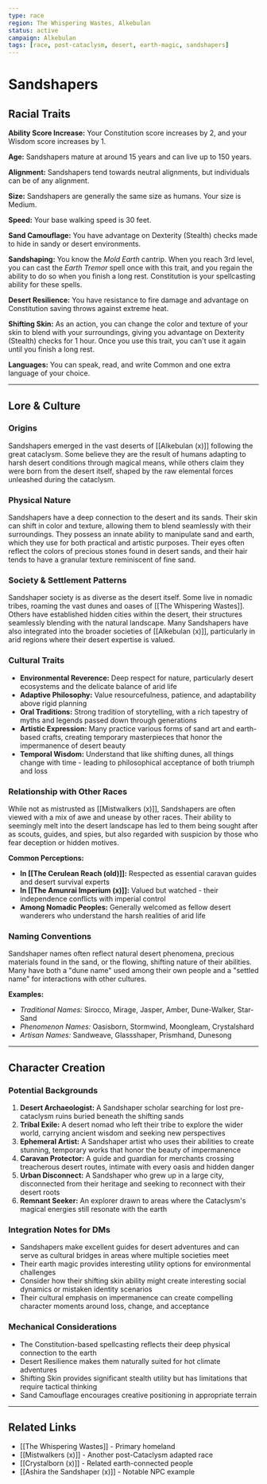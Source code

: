 ```yaml
---
type: race
region: The Whispering Wastes, Alkebulan
status: active
campaign: Alkebulan
tags: [race, post-cataclysm, desert, earth-magic, sandshapers]
---
```


# Sandshapers

## Racial Traits

**Ability Score Increase:** Your Constitution score increases by 2, and your Wisdom score increases by 1.

**Age:** Sandshapers mature at around 15 years and can live up to 150 years.

**Alignment:** Sandshapers tend towards neutral alignments, but individuals can be of any alignment.

**Size:** Sandshapers are generally the same size as humans. Your size is Medium.

**Speed:** Your base walking speed is 30 feet.

**Sand Camouflage:** You have advantage on Dexterity (Stealth) checks made to hide in sandy or desert environments.

**Sandshaping:** You know the *Mold Earth* cantrip. When you reach 3rd level, you can cast the *Earth Tremor* spell once with this trait, and you regain the ability to do so when you finish a long rest. Constitution is your spellcasting ability for these spells.

**Desert Resilience:** You have resistance to fire damage and advantage on Constitution saving throws against extreme heat.

**Shifting Skin:** As an action, you can change the color and texture of your skin to blend with your surroundings, giving you advantage on Dexterity (Stealth) checks for 1 hour. Once you use this trait, you can't use it again until you finish a long rest.

**Languages:** You can speak, read, and write Common and one extra language of your choice.

---

## Lore & Culture

### Origins
Sandshapers emerged in the vast deserts of [[Alkebulan (x)]] following the great cataclysm. Some believe they are the result of humans adapting to harsh desert conditions through magical means, while others claim they were born from the desert itself, shaped by the raw elemental forces unleashed during the cataclysm.

### Physical Nature
Sandshapers have a deep connection to the desert and its sands. Their skin can shift in color and texture, allowing them to blend seamlessly with their surroundings. They possess an innate ability to manipulate sand and earth, which they use for both practical and artistic purposes. Their eyes often reflect the colors of precious stones found in desert sands, and their hair tends to have a granular texture reminiscent of fine sand.

### Society & Settlement Patterns
Sandshaper society is as diverse as the desert itself. Some live in nomadic tribes, roaming the vast dunes and oases of [[The Whispering Wastes]]. Others have established hidden cities within the desert, their structures seamlessly blending with the natural landscape. Many Sandshapers have also integrated into the broader societies of [[Alkebulan (x)]], particularly in arid regions where their desert expertise is valued.

### Cultural Traits
- **Environmental Reverence:** Deep respect for nature, particularly desert ecosystems and the delicate balance of arid life
- **Adaptive Philosophy:** Value resourcefulness, patience, and adaptability above rigid planning
- **Oral Traditions:** Strong tradition of storytelling, with a rich tapestry of myths and legends passed down through generations
- **Artistic Expression:** Many practice various forms of sand art and earth-based crafts, creating temporary masterpieces that honor the impermanence of desert beauty
- **Temporal Wisdom:** Understand that like shifting dunes, all things change with time - leading to philosophical acceptance of both triumph and loss

### Relationship with Other Races
While not as mistrusted as [[Mistwalkers (x)]], Sandshapers are often viewed with a mix of awe and unease by other races. Their ability to seemingly melt into the desert landscape has led to them being sought after as scouts, guides, and spies, but also regarded with suspicion by those who fear deception or hidden motives.

**Common Perceptions:**
- **In [[The Cerulean Reach (old)]]:** Respected as essential caravan guides and desert survival experts
- **In [[The Amunrai Imperium (x)]]:** Valued but watched - their independence conflicts with imperial control
- **Among Nomadic Peoples:** Generally welcomed as fellow desert wanderers who understand the harsh realities of arid life

### Naming Conventions
Sandshaper names often reflect natural desert phenomena, precious materials found in the sand, or the flowing, shifting nature of their abilities. Many have both a "dune name" used among their own people and a "settled name" for interactions with other cultures.

**Examples:**
- *Traditional Names:* Sirocco, Mirage, Jasper, Amber, Dune-Walker, Star-Sand
- *Phenomenon Names:* Oasisborn, Stormwind, Moongleam, Crystalshard
- *Artisan Names:* Sandweave, Glassshaper, Prismhand, Dunesong

---

## Character Creation

### Potential Backgrounds
1. **Desert Archaeologist:** A Sandshaper scholar searching for lost pre-cataclysm ruins buried beneath the shifting sands
2. **Tribal Exile:** A desert nomad who left their tribe to explore the wider world, carrying ancient wisdom and seeking new perspectives
3. **Ephemeral Artist:** A Sandshaper artist who uses their abilities to create stunning, temporary works that honor the beauty of impermanence
4. **Caravan Protector:** A guide and guardian for merchants crossing treacherous desert routes, intimate with every oasis and hidden danger
5. **Urban Disconnect:** A Sandshaper who grew up in a large city, disconnected from their heritage and seeking to reconnect with their desert roots
6. **Remnant Seeker:** An explorer drawn to areas where the Cataclysm's magical energies still resonate with the earth

### Integration Notes for DMs
- Sandshapers make excellent guides for desert adventures and can serve as cultural bridges in areas where multiple societies meet
- Their earth magic provides interesting utility options for environmental challenges
- Consider how their shifting skin ability might create interesting social dynamics or mistaken identity scenarios
- Their cultural emphasis on impermanence can create compelling character moments around loss, change, and acceptance

### Mechanical Considerations
- The Constitution-based spellcasting reflects their deep physical connection to the earth
- Desert Resilience makes them naturally suited for hot climate adventures
- Shifting Skin provides significant stealth utility but has limitations that require tactical thinking
- Sand Camouflage encourages creative positioning in appropriate terrain

---

## Related Links
- [[The Whispering Wastes]] - Primary homeland
- [[Mistwalkers (x)]] - Another post-Cataclysm adapted race
- [[Crystalborn (x)]] - Related earth-connected people
- [[Ashira the Sandshaper (x)]] - Notable NPC example